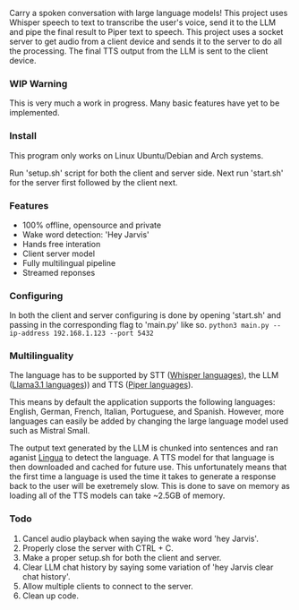 Carry a spoken conversation with large language models! This project uses Whisper speech to text to transcribe the user's voice, send it to the LLM and pipe the final result to Piper text to speech. This project uses a socket server to get audio from a client device and sends it to the server to do all the processing. The final TTS output from the LLM is sent to the client device.

### WIP Warning
This is very much a work in progress. Many basic features have yet to be implemented.

### Install
This program only works on Linux Ubuntu/Debian and Arch systems.

Run 'setup.sh' script for both the client and server side. Next run 'start.sh' for the server first followed by the client next.

### Features
- 100% offline, opensource and private
- Wake word detection: 'Hey Jarvis'
- Hands free interation
- Client server model
- Fully multilingual pipeline
- Streamed reponses

### Configuring
In both the client and server configuring is done by opening 'start.sh' and passing in the corresponding flag to 'main.py' like so.
`python3 main.py --ip-address 192.168.1.123 --port 5432`

### Multilinguality
The language has to be supported by STT ([Whisper languages](https://github.com/openai/whisper#available-models-and-languages)), the LLM ([Llama3.1 languages]([https://github.com/meta-llama/llama-models/blob/main/models/llama3_1/MODEL_CARD.md#Model-Information))) and TTS ([Piper languages](https://github.com/rhasspy/piper#Voices)).

This means by default the application supports the following languages: English, German, French, Italian, Portuguese, and Spanish. However, more languages can easily be added by changing the large language model used such as Mistral Small.

The output text generated by the LLM is chunked into sentences and ran aganist [Lingua](https://github.com/pemistahl/lingua-py) to detect the language. A TTS model for that language is then downloaded and cached for future use. This unfortunately means that the first time a language is used the time it takes to generate a response back to the user will be exetremely slow. This is done to save on memory as loading all of the TTS models can take ~2.5GB of memory.

### Todo
1. Cancel audio playback when saying the wake word 'hey Jarvis'.
2. Properly close the server with CTRL + C.
3. Make a proper setup.sh for both the client and server.
4. Clear LLM chat history by saying some variation of 'hey Jarvis clear chat history'.
5. Allow multiple clients to connect to the server.
6. Clean up code.
